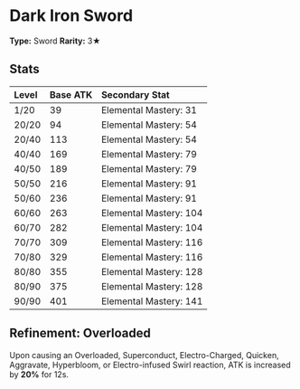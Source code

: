 # Dark Iron Sword

**Type:** Sword
**Rarity:** 3★

## Stats

| Level | Base ATK | Secondary Stat |
| :--- | :--- | :--- |
| 1/20 | 39 | Elemental Mastery: 31 |
| 20/20 | 94 | Elemental Mastery: 54 |
| 20/40 | 113 | Elemental Mastery: 54 |
| 40/40 | 169 | Elemental Mastery: 79 |
| 40/50 | 189 | Elemental Mastery: 79 |
| 50/50 | 216 | Elemental Mastery: 91 |
| 50/60 | 236 | Elemental Mastery: 91 |
| 60/60 | 263 | Elemental Mastery: 104 |
| 60/70 | 282 | Elemental Mastery: 104 |
| 70/70 | 309 | Elemental Mastery: 116 |
| 70/80 | 329 | Elemental Mastery: 116 |
| 80/80 | 355 | Elemental Mastery: 128 |
| 80/90 | 375 | Elemental Mastery: 128 |
| 90/90 | 401 | Elemental Mastery: 141 |

## Refinement: Overloaded

Upon causing an Overloaded, Superconduct, Electro-Charged, Quicken, Aggravate, Hyperbloom, or Electro-infused Swirl reaction, ATK is increased by **20%** for 12s.

